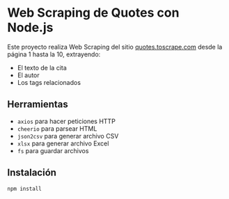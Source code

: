# Web Scraping de Quotes con Node.js

Este proyecto realiza Web Scraping del sitio [quotes.toscrape.com](https://quotes.toscrape.com) desde la página 1 hasta la 10, extrayendo:

- El texto de la cita
- El autor
- Los tags relacionados

## Herramientas

- `axios` para hacer peticiones HTTP
- `cheerio` para parsear HTML
- `json2csv` para generar archivo CSV
- `xlsx` para generar archivo Excel
- `fs` para guardar archivos

## Instalación

```bash
npm install
